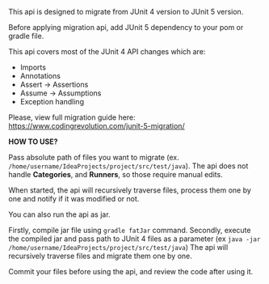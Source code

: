 This api is designed to migrate from JUnit 4 version to JUnit 5 version.

Before applying migration api, add JUnit 5 dependency to your pom or gradle file.

This api covers most of the JUnit 4 API changes which are:
* Imports
* Annotations
* Assert -> Assertions
* Assume -> Assumptions
* Exception handling

Please, view full migration guide here: https://www.codingrevolution.com/junit-5-migration/

**HOW TO USE?**

Pass absolute path of files you want to migrate (ex. `/home/username/IdeaProjects/project/src/test/java`). 
The api does not handle <b>Categories</b>, and <b>Runners</b>, so those require manual edits.

When started, the api will recursively traverse files, process them one by one and notify if it was modified or not.

You can also run the api as jar. 

Firstly, compile jar file using `gradle fatJar` command.
Secondly, execute the compiled jar and pass path to JUnit 4 files as a parameter (ex `java -jar /home/username/IdeaProjects/project/src/test/java`)
The api will recursively traverse files and migrate them one by one. 

Commit your files before using the api, and review the code after using it.